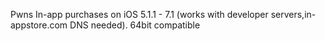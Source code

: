 Pwns In-app purchases on iOS 5.1.1 - 7.1 (works with developer servers,in-appstore.com DNS needed). 64bit compatible